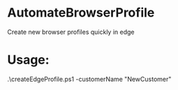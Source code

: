 # AutomateBrowserProfile

Create new browser profiles quickly in edge


# Usage:

.\createEdgeProfile.ps1 -customerName "NewCustomer"
